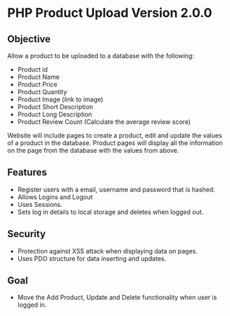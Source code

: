 # PHP Product Upload Version 2.0.0

## Objective

Allow a product to be uploaded to a database with the following:

- Product id
- Product Name
- Product Price
- Product Quantity
- Product Image (link to image)
- Product Short Description
- Product Long Description
- Product Review Count (Calculate the average review score)

Website will include pages to create a product, edit and update the values of a product in the database. Product pages will display all the information on the page from the database with the values from above.

## Features

- Register users with a email, username and password that is hashed.
- Allows Logins and Logout
- Uses Sessions.
- Sets log in details to local storage and deletes when logged out.

## Security

- Protection against XSS attack when displaying data on pages.
- Uses PDO structure for data inserting and updates.

## Goal

- Move the Add Product, Update and Delete functionality when user is logged in.

